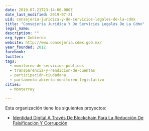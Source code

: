 ```yaml
---
date: 2019-07-21T23:14:06.000Z
date_last_modified: 2019-07-21
uid: consejeria-juridica-y-de-servicios-legales-de-la-cdmx
title: "Consejería Jurídica Y De Servicios Legales De La Cdmx"
legal_name: 
description: ""
org_type: Gobierno
website: http://www.consejeria.cdmx.gob.mx/
year_founded: 2012
facebook: 
twitter: 
tags:
  - monitoreo-de-servicios-publicos
  - transparencia-y-rendicion-de-cuentas
  - participación-ciudadana
  - parlamento-abierto-monitoreo-legislativo
cities: 
  - Monterrey

---
```


Esta organización tiene los siguientes proyectos:

- [Identidad Digital A Través De Blockchain Para La Reducción De Falsificación Y Corrupción](/proyectos/identidad-digital-a-traves-de-blockchain-para-la-reduccion-de-falsificacion-y-corrupcion)

